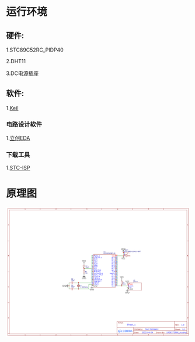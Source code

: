 # 运行环境

## 硬件:

1.STC89C52RC_PIDP40

2.DHT11

3.DC电源插座

## 软件:

1.[Keil](https://www.keil.com)

### 电路设计软件

1.[立创EDA](https://lceda.cn/)

### 下载工具

1.[STC-ISP](https://www.stcisp.com/)

# 原理图

![原理图](http://github.com/kiddle-ouyang/Automatic_temperature_humidity/raw/master/img/Schematic_Automatic_temperature_humidity_2022-04-04.png)

